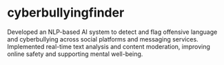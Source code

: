 # cyberbullyingfinder
Developed an NLP-based AI system to detect and flag offensive language and cyberbullying across social platforms and messaging services.  Implemented real-time text analysis and content moderation, improving online safety and supporting mental well-being.

